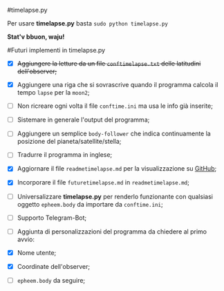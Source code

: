#timelapse.py

Per usare **timelapse.py** basta `sudo python timelapse.py`

**Stat'v bbuon, waju!**


#Futuri implementi in timelapse.py

- [x]  ~~Aggiungere la letture da un file `conftimelapse.txt` delle latitudini dell'observer;~~
- [x]  Aggiungere una riga che si sovrascrive quando il programma calcola il 
	tempo `lapse` per la `moon2`;
- [ ]  Non ricreare ogni volta il file `conftime.ini` ma usa le info già inserite;
- [ ]  Sistemare in generale l'output del programma;
- [ ]  Aggiungere un semplice `body-follower` che indica continuamente la posizione
	del pianeta/satellite/stella;
- [ ]  Tradurre il programma in inglese;
- [x]  Aggiornare il file `readmetimelapse.md` per la visualizzazione su [GitHub](www.github.com); 
- [x]  Incorporare il file `futuretimelapse.md` in `readmetimelapse.md`;
- [ ]  Universalizzare **timelapse.py** per renderlo funzionante con qualsiasi oggetto
	`epheem.body` da importare da `conftime.ini`;
- [ ]  Supporto Telegram-Bot;
- [ ]  Aggiunta di personalizzazioni del programma da chiedere al primo avvio:
 - [x]  Nome utente;
 - [x]  Coordinate dell'observer;
 - [ ]  `epheem.body` da seguire;

